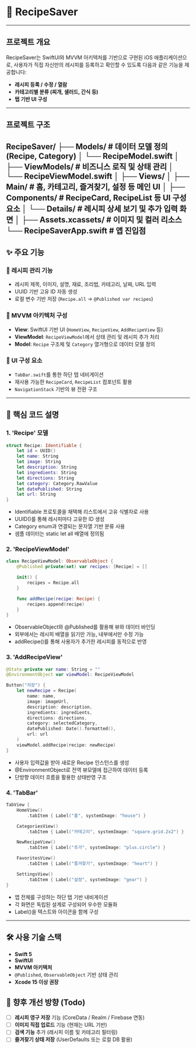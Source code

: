 # 📱 RecipeSaver
---
## 프로젝트 개요

RecipeSaver는 SwiftUI와 MVVM 아키텍처를 기반으로 구현된 iOS 애플리케이션으로,
사용자가 직접 자신만의 레시피를 등록하고 확인할 수 있도록 다음과 같은 기능을 제공합니다:

- **레시피 등록 / 수정 / 열람**
- **카테고리별 분류 (찌개, 샐러드, 간식 등)**
- **탭 기반 UI 구성**

---

## 프로젝트 구조

RecipeSaver/
├── Models/                 # 데이터 모델 정의 (Recipe, Category)
│   └── RecipeModel.swift
│
├── ViewModels/            # 비즈니스 로직 및 상태 관리
│   └── RecipeViewModel.swift
│
├── Views/
│   ├── Main/              # 홈, 카테고리, 즐겨찾기, 설정 등 메인 UI
│   ├── Components/        # RecipeCard, RecipeList 등 UI 구성요소
│   └── Details/           # 레시피 상세 보기 및 추가 입력 화면
│
├── Assets.xcassets/       # 이미지 및 컬러 리소스
└── RecipeSaverApp.swift   # 앱 진입점
---
## ✨ 주요 기능

### 🔹 레시피 관리 기능
- 레시피 제목, 이미지, 설명, 재료, 조리법, 카테고리, 날짜, URL 입력
- UUID 기반 고유 ID 자동 생성
- 로컬 변수 기반 저장 (`Recipe.all` → `@Published var recipes`)

### 🔹 MVVM 아키텍처 구성
- **View**: SwiftUI 기반 UI (`HomeView`, `RecipeView`, `AddRecipeView` 등)
- **ViewModel**: `RecipeViewModel`에서 상태 관리 및 레시피 추가 처리
- **Model**: `Recipe` 구조체 및 `Category` 열거형으로 데이터 모델 정의

### 🔹 UI 구성 요소
- `TabBar.swift`를 통한 하단 탭 네비게이션
- 재사용 가능한 `RecipeCard`, `RecipeList` 컴포넌트 활용
- `NavigationStack` 기반의 뷰 전환 구조
---
## 📌 핵심 코드 설명

### 1. 'Recipe' 모델
```swift
struct Recipe: Identifiable {
    let id = UUID()
    let name: String
    let image: String
    let description: String
    let ingredients: String
    let directions: String
    let category: Category.RawValue
    let datePublished: String
    let url: String
}
```
- Identifiable 프로토콜을 채택해 리스트에서 고유 식별자로 사용
- UUID()를 통해 레시피마다 고유한 ID 생성
- Category enum과 연결되는 문자열 기반 분류 사용
- 샘플 데이터는 static let all 배열에 정의됨
### 2. 'RecipeViewModel' 
```swift
class RecipeViewModel: ObservableObject {
    @Published private(set) var recipes: [Recipe] = []

    init() {
        recipes = Recipe.all
    }

    func addRecipe(recipe: Recipe) {
        recipes.append(recipe)
    }
}
```
- ObservableObject와 @Published를 활용해 뷰와 데이터 바인딩
- 외부에서는 레시피 배열을 읽기만 가능, 내부에서만 수정 가능
- addRecipe()를 통해 사용자가 추가한 레시피를 동적으로 반영
### 3. 'AddRecipeView'
```swift
@State private var name: String = ""
@EnvironmentObject var viewModel: RecipeViewModel

Button("저장") {
    let newRecipe = Recipe(
        name: name,
        image: imageUrl,
        description: description,
        ingredients: ingredients,
        directions: directions,
        category: selectedCategory,
        datePublished: Date().formatted(),
        url: url
    )
    viewModel.addRecipe(recipe: newRecipe)
}
```
- 사용자 입력값을 받아 새로운 Recipe 인스턴스를 생성
- @EnvironmentObject로 전역 뷰모델에 접근하여 데이터 등록
- 단방향 데이터 흐름을 활용한 상태반영 구조
### 4. 'TabBar'
```swift
TabView {
    HomeView()
        .tabItem { Label("홈", systemImage: "house") }

    CategoriesView()
        .tabItem { Label("카테고리", systemImage: "square.grid.2x2") }

    NewRecipeView()
        .tabItem { Label("추가", systemImage: "plus.circle") }

    FavoritesView()
        .tabItem { Label("즐겨찾기", systemImage: "heart") }

    SettingsView()
        .tabItem { Label("설정", systemImage: "gear") }
}
```
- 앱 전체를 구성하는 하단 탭 기반 내비게이션
- 각 화면은 독립된 설계로 구성되어 우수한 모듈화
- Label()을 텍스트와 아이콘을 함께 구성
---
## 🛠️ 사용 기술 스택

- **Swift 5**
- **SwiftUI**
- **MVVM 아키텍처**
- `@Published`, `ObservableObject` 기반 상태 관리
- **Xcode 15 이상 권장**

## 📝 향후 개선 방향 (Todo)

- [ ] **레시피 영구 저장** 기능 (CoreData / Realm / Firebase 연동)
- [ ] **이미지 직접 업로드** 기능 (현재는 URL 기반)
- [ ] **검색 기능** 추가 (레시피 이름 및 카테고리 필터링)
- [ ] **즐겨찾기 상태 저장** (UserDefaults 또는 로컬 DB 활용)
